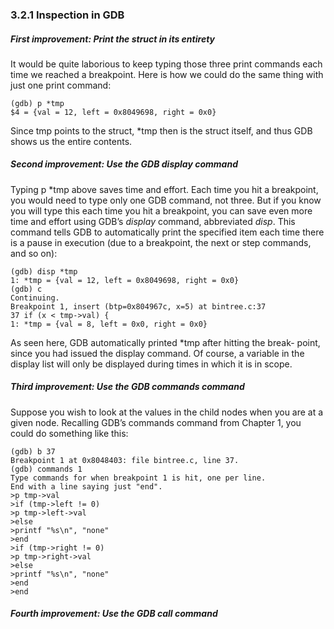 ### 3.2.1 Inspection in GDB

##### First improvement: Print the struct in its entirety

It would be quite laborious to keep typing those three print commands each time we reached a breakpoint. Here is how we could do the same thing with just one print command:

```
(gdb) p *tmp
$4 = {val = 12, left = 0x8049698, right = 0x0}
```

Since tmp points to the struct, *tmp then is the struct itself, and thus GDB shows us the entire contents.

##### Second improvement: Use the GDB display command

Typing p *tmp above saves time and effort. Each time you hit a breakpoint, you would need to type only one GDB command, not three. But if you know you will type this each time you hit a breakpoint, you can save even more time and effort using GDB’s _display_ command, abbreviated _disp_. This command tells GDB to automatically print the specified item each time there is a pause in execution (due to a breakpoint, the next or step commands, and so on):

```
(gdb) disp *tmp
1: *tmp = {val = 12, left = 0x8049698, right = 0x0}
(gdb) c
Continuing.
Breakpoint 1, insert (btp=0x804967c, x=5) at bintree.c:37
37 if (x < tmp->val) {
1: *tmp = {val = 8, left = 0x0, right = 0x0}
```

As seen here, GDB automatically printed *tmp after hitting the break- point, since you had issued the display command. Of course, a variable in the display list will only be displayed during times in which it is in scope.

##### Third improvement: Use the GDB commands command

Suppose you wish to look at the values in the child nodes when you are at a given node. Recalling GDB’s commands command from Chapter 1, you could do something like this:

```
(gdb) b 37
Breakpoint 1 at 0x8048403: file bintree.c, line 37.
(gdb) commands 1
Type commands for when breakpoint 1 is hit, one per line.
End with a line saying just "end".
>p tmp->val
>if (tmp->left != 0)
>p tmp->left->val
>else
>printf "%s\n", "none"
>end
>if (tmp->right != 0)
>p tmp->right->val
>else
>printf "%s\n", "none"
>end
>end
```

##### Fourth improvement: Use the GDB call command

